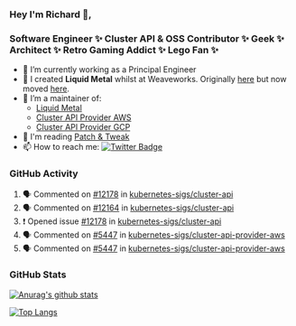 ### Hey I'm Richard 👋, 

<h3 align="left">Software Engineer ✨ Cluster API & OSS Contributor ✨ Geek ✨ Architect ✨ Retro Gaming Addict ✨ Lego Fan ✨</h3>

- 🔭 I’m currently working as a Principal Engineer
- 📯 I created **Liquid Metal** whilst at Weaveworks. Originally [here](https://github.com/weaveworks-liquidmetal) but now moved [here](https://github.com/liquidmetal-dev).
- 👯 I’m a maintainer of:
  -  [Liquid Metal](https://github.com/liquidmetal-dev)
  -  [Cluster API Provider AWS](https://github.com/kubernetes-sigs/cluster-api-provider-aws)
  -  [Cluster API Provider GCP](https://github.com/kubernetes-sigs/cluster-api-provider-gcp)
- 💬 I'm reading [Patch & Tweak](https://bjooks.com/products/patch-tweak-exploring-modular-synthesis)
- 📫 How to reach me: [![Twitter Badge](https://img.shields.io/badge/-@fruit_case-00acee?style=flat&logo=Twitter&logoColor=white)](https://twitter.com/intent/follow?screen_name=fruit_case "Follow on Twitter")

### GitHub Activity 

<!--START_SECTION:activity-->
1. 🗣 Commented on [#12178](https://github.com/kubernetes-sigs/cluster-api/issues/12178#issuecomment-2866375300) in [kubernetes-sigs/cluster-api](https://github.com/kubernetes-sigs/cluster-api)
2. 🗣 Commented on [#12164](https://github.com/kubernetes-sigs/cluster-api/pull/12164#issuecomment-2866369597) in [kubernetes-sigs/cluster-api](https://github.com/kubernetes-sigs/cluster-api)
3. ❗ Opened issue [#12178](https://github.com/kubernetes-sigs/cluster-api/issues/12178) in [kubernetes-sigs/cluster-api](https://github.com/kubernetes-sigs/cluster-api)
4. 🗣 Commented on [#5447](https://github.com/kubernetes-sigs/cluster-api-provider-aws/pull/5447#issuecomment-2863361974) in [kubernetes-sigs/cluster-api-provider-aws](https://github.com/kubernetes-sigs/cluster-api-provider-aws)
5. 🗣 Commented on [#5447](https://github.com/kubernetes-sigs/cluster-api-provider-aws/pull/5447#issuecomment-2863156038) in [kubernetes-sigs/cluster-api-provider-aws](https://github.com/kubernetes-sigs/cluster-api-provider-aws)
<!--END_SECTION:activity-->

### GitHub Stats

[![Anurag's github stats](https://github-readme-stats.vercel.app/api?username=richardcase&count_private=true&show_icons=true)](https://github.com/anuraghazra/github-readme-stats)

[![Top Langs](https://github-readme-stats.vercel.app/api/top-langs/?username=richardcase&hide=html&layout=compact)](https://github.com/anuraghazra/github-readme-stats)
